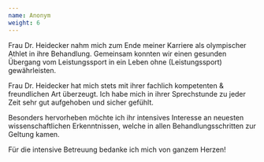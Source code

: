 ```yaml
---
name: Anonym
weight: 6
---
```


Frau Dr. Heidecker nahm mich zum Ende meiner Karriere als olympischer Athlet in ihre Behandlung. 
Gemeinsam konnten wir einen gesunden Übergang vom Leistungssport in ein Leben ohne (Leistungssport) gewährleisten.

Frau Dr. Heidecker hat mich stets mit ihrer fachlich kompetenten & freundlichen Art überzeugt. Ich habe mich in ihrer Sprechstunde zu jeder Zeit sehr gut aufgehoben und sicher gefühlt. 

Besonders hervorheben möchte ich ihr intensives Interesse an neuesten wissenschaftlichen Erkenntnissen, welche in allen Behandlungsschritten zur Geltung kamen.

Für die intensive Betreuung bedanke ich mich von ganzem Herzen!